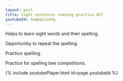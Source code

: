 ```yaml
---
layout: post
title: Sight sentences reading practice 827
youtubeId: 4wqOqCcuvhg
---
```

 
 
Helps to learn sight words and their spelling.

Opportunitiy to repeat the spelling. 

Practice spelling. 
 
Practice for spelling bee competitions. 
 
{% include youtubePlayer.html id=page.youtubeId %}
 
 
